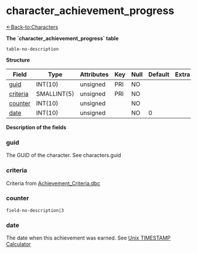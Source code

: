 # character\_achievement\_progress

[<-Back-to:Characters](database-characters.md)

**The \`character\_achievement\_progress\` table**

`table-no-description`

**Structure**

| Field         | Type        | Attributes | Key | Null | Default | Extra | Comment |
|---------------|-------------|------------|-----|------|---------|-------|---------|
| [guid][1]     | INT(10)     | unsigned   | PRI | NO   |         |       |         |
| [criteria][2] | SMALLINT(5) | unsigned   | PRI | NO   |         |       |         |
| [counter][3]  | INT(10)     | unsigned   |     | NO   |         |       |         |
| [date][4]     | INT(10)     | unsigned   |     | NO   | 0       |       |         |

[1]: #guid
[2]: #criteria
[3]: #counter
[4]: #date

**Description of the fields**

### guid

The GUID of the character. See characters.guid

### criteria

Criteria from [Achievement\_Criteria.dbc](Achievement_Criteria)

### counter

`field-no-description|3`

### date

The date when this achievement was earned. See [Unix TIMESTAMP Calculator](http://www.unixTIMESTAMP.com/index.php)
